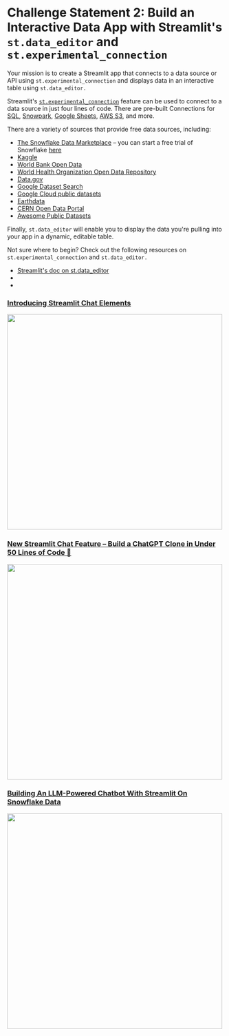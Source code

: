 # Challenge Statement 2: Build an Interactive Data App with Streamlit's `st.data_editor` and `st.experimental_connection`

Your mission is to create a Streamlit app that connects to a data source or API using `st.experimental_connection` and displays data in an interactive table using `st.data_editor.`

Streamlit's [`st.experimental_connection`](https://docs.streamlit.io/library/api-reference/connections/st.experimental_connection) feature can be used to connect to a data source in just four lines of code. There are pre-built Connections for [SQL](https://docs.streamlit.io/library/api-reference/connections/st.connections.sqlconnection), [Snowpark](https://docs.streamlit.io/library/api-reference/connections/st.connections.snowparkconnection), [Google Sheets](https://github.com/streamlit/gsheets-connection), [AWS S3](https://github.com/streamlit/files-connection), and more.

There are a variety of sources that provide free data sources, including:
- [The Snowflake Data Marketplace](https://app.snowflake.com/marketplace?pricing=free) – you can start a free trial of Snowflake [here](https://signup.snowflake.com/?trial=streamlit-hackathon)
- [Kaggle](https://www.kaggle.com/)
- [World Bank Open Data](https://data.worldbank.org/)
- [World Health Organization Open Data Repository](https://www.who.int/data/gho/)
- [Data.gov](https://data.gov/)
- [Google Dataset Search](https://datasetsearch.research.google.com/)
- [Google Cloud public datasets](https://cloud.google.com/datasets)
- [Earthdata](https://www.earthdata.nasa.gov/)
- [CERN Open Data Portal](http://opendata.cern.ch/)
- [Awesome Public Datasets](https://github.com/awesomedata/awesome-public-datasets)

Finally, `st.data_editor` will enable you to display the data you're pulling into your app in a dynamic, editable table.

Not sure where to begin? Check out the following resources on `st.experimental_connection` and `st.data_editor.`
- [Streamlit's doc on st.data_editor](https://docs.streamlit.io/library/api-reference/data/st.data_editor)
- 
- 
### [Introducing Streamlit Chat Elements](https://www.youtube.com/watch?v=4sPnOqeUDmk)

<img src="https://img.youtube.com/vi/4sPnOqeUDmk/hqdefault.jpg" width="500">

### [New Streamlit Chat Feature – Build a ChatGPT Clone in Under 50 Lines of Code 🤯](https://www.youtube.com/watch?v=sBhK-2K9bUc)

<img src="https://img.youtube.com/vi/sBhK-2K9bUc/hqdefault.jpg" width="500">

### [Building An LLM-Powered Chatbot With Streamlit On Snowflake Data](https://www.youtube.com/watch?v=3WH1DHBf2WQ)

<img src="https://img.youtube.com/vi/3WH1DHBf2WQ/hqdefault.jpg" width="500">
